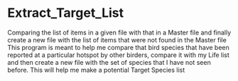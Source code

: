 # Extract_Target_List
Comparing the list of items in a given file with that in a Master file and finally create a new file with the list of items that were not found in the Master file
This program is meant to help me compare that bird species that have been reported at a particular hotspot by other birders, compare it with my Life list and then create a new file with the set of species that I have not seen before. This will help me make a potential Target Species list
